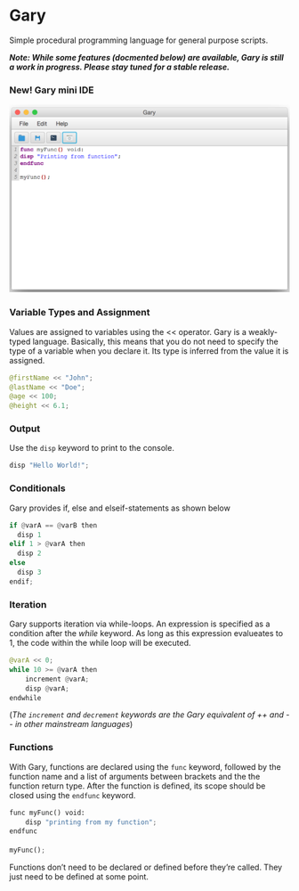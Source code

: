 # Gary
Simple procedural programming language for general purpose scripts.

_**Note: While some features (docmented below) are available, Gary is still a work in progress. Please stay tuned for a stable release.**_

### New! Gary mini IDE ###
![Screenshot](https://github.com/oduwa/Gary/blob/master/ReadmeResources/screen1.png)

### Variable Types and Assignment
Values are assigned to variables using the << operator. Gary is a weakly-typed language. Basically, this means that you do not need to specify the type of a variable when you declare it. Its type is inferred from the value it is assigned.

```Python
@firstName << "John";
@lastName << "Doe";
@age << 100;
@height << 6.1;
```

### Output
Use the ```disp``` keyword to print to the console.

```Python
disp "Hello World!";
```

### Conditionals
Gary provides if, else and elseif-statements as shown below

```Python
if @varA == @varB then
  disp 1
elif 1 > @varA then
  disp 2
else
  disp 3
endif;
```

### Iteration
Gary supports iteration via while-loops. An expression is specified as a condition after the *while* keyword. As long as this expression evalueates to 1, the code within the while loop will be executed.

``` Python
@varA << 0;
while 10 >= @varA then
	increment @varA;
	disp @varA;
endwhile
```

(*The ```increment``` and ```decrement``` keywords are the Gary equivalent of ++ and -- in other mainstream languages*)


### Functions
With Gary, functions are declared using the ```func``` keyword, followed by the function name and a list of arguments between brackets and the the function return type. After the function is defined, its scope should be closed using the ```endfunc``` keyword.

``` Python
func myFunc() void:
	disp "printing from my function"; 
endfunc

myFunc();
```

Functions don’t need to be declared or defined before they’re called. They just need to be defined at some point.

